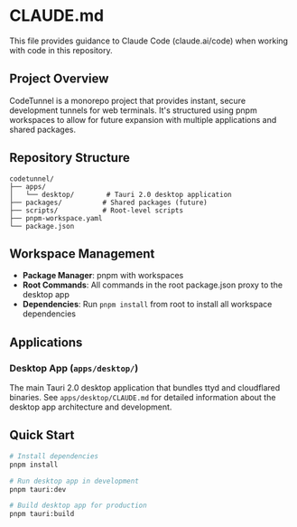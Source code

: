 # CLAUDE.md

This file provides guidance to Claude Code (claude.ai/code) when working with code in this repository.

## Project Overview

CodeTunnel is a monorepo project that provides instant, secure development tunnels for web terminals. It's structured using pnpm workspaces to allow for future expansion with multiple applications and shared packages.

## Repository Structure

```
codetunnel/
├── apps/
│   └── desktop/        # Tauri 2.0 desktop application
├── packages/          # Shared packages (future)
├── scripts/           # Root-level scripts
├── pnpm-workspace.yaml
└── package.json
```

## Workspace Management

- **Package Manager**: pnpm with workspaces
- **Root Commands**: All commands in the root package.json proxy to the desktop app
- **Dependencies**: Run `pnpm install` from root to install all workspace dependencies

## Applications

### Desktop App (`apps/desktop/`)
The main Tauri 2.0 desktop application that bundles ttyd and cloudflared binaries. See `apps/desktop/CLAUDE.md` for detailed information about the desktop app architecture and development.

## Quick Start

```bash
# Install dependencies
pnpm install

# Run desktop app in development
pnpm tauri:dev

# Build desktop app for production
pnpm tauri:build
```